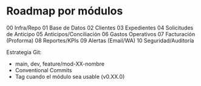 ﻿# Roadmap por módulos

00 Infra/Repo
01 Base de Datos
02 Clientes
03 Expedientes
04 Solicitudes de Anticipo
05 Anticipos/Conciliación
06 Gastos Operativos
07 Facturación (Proforma)
08 Reportes/KPIs
09 Alertas (Email/WA)
10 Seguridad/Auditoría

Estrategia Git:
- main, dev, feature/mod-XX-nombre
- Conventional Commits
- Tag cuando el módulo sea usable (v0.XX.0)
